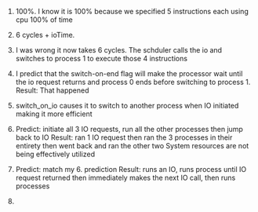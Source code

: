 
1. 100%. I know it is 100% because we specified 5 instructions each using cpu 100% of time

2. 6 cycles + ioTime. 

3. I was wrong it now takes 6 cycles. The schduler calls the io and switches to process 1 to execute those 4 instructions

4. I predict that the switch-on-end flag will make the processor wait until the io request returns and process 0 ends before switching to process 1.
Result: That happened

5. switch_on_io causes it to switch to another process when IO initiated making it more efficient

6. Predict: initiate all 3 IO requests, run all the other processes then jump back to IO
Result: ran 1 IO request then ran the 3 processes in their entirety then went back and ran the other two
System resources are not being effectively utilized

7. Predict: match my 6. prediction
Result: runs an IO, runs process until IO request returned then immediately makes the next IO call, then runs processes

8. 

